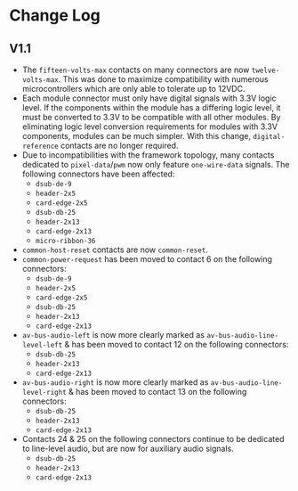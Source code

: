 # Change Log

## V1.1
* The `fifteen-volts-max` contacts on many connectors are now
    `twelve-volts-max`. This was done to maximize compatibility with numerous
    microcontrollers which are only able to tolerate up to 12VDC.
* Each module connector must only have digital signals with 3.3V logic level.
    If the components within the module has a differing logic level, it must be
    converted to 3.3V to be compatible with all other modules. By eliminating
    logic level conversion requirements for modules with 3.3V components, modules
    can be much simpler. With this change, `digital-reference` contacts are no
    longer required.
* Due to incompatibilities with the framework topology, many contacts dedicated
    to `pixel-data`/`pwm` now only feature `one-wire-data` signals.
    The following  connectors have been affected:
    * `dsub-de-9`
    * `header-2x5`
    * `card-edge-2x5`
    * `dsub-db-25`
    * `header-2x13`
    * `card-edge-2x13`
    * `micro-ribbon-36`
* `common-host-reset` contacts are now `common-reset`.
* `common-power-request` has been moved to contact 6 on the following connectors:
    * `dsub-de-9`
    * `header-2x5`
    * `card-edge-2x5`
    * `dsub-db-25`
    * `header-2x13`
    * `card-edge-2x13`
* `av-bus-audio-left` is now more clearly marked as `av-bus-audio-line-level-left` & has been moved to contact 12 on the following connectors:
    * `dsub-db-25`
    * `header-2x13`
    * `card-edge-2x13`
* `av-bus-audio-right` is now more clearly marked as `av-bus-audio-line-level-right` & has been moved to contact 13 on the following connectors:
    * `dsub-db-25`
    * `header-2x13`
    * `card-edge-2x13`
* Contacts 24 & 25 on the following connectors continue to be dedicated to line-level audio, but are now for auxiliary audio signals.
    * `dsub-db-25`
    * `header-2x13`
    * `card-edge-2x13`
